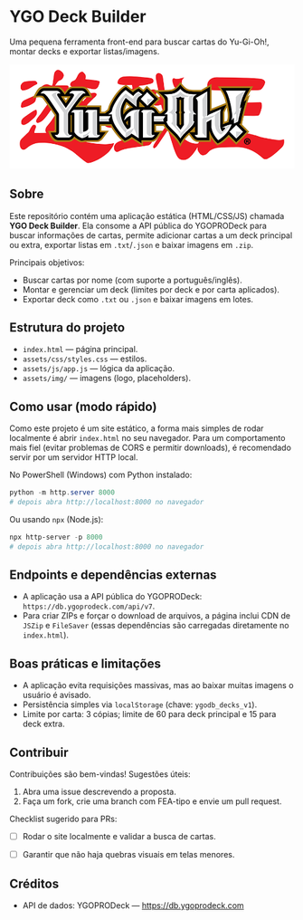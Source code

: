 # YGO Deck Builder

Uma pequena ferramenta front-end para buscar cartas do Yu-Gi-Oh!, montar decks e exportar listas/imagens.

![YGO Deck Builder](assets/img/ygologo.png)

## Sobre

Este repositório contém uma aplicação estática (HTML/CSS/JS) chamada **YGO Deck Builder**. Ela consome a API pública do YGOPRODeck para buscar informações de cartas, permite adicionar cartas a um deck principal ou extra, exportar listas em `.txt`/`.json` e baixar imagens em `.zip`.

Principais objetivos:
- Buscar cartas por nome (com suporte a português/inglês).
- Montar e gerenciar um deck (limites por deck e por carta aplicados).
- Exportar deck como `.txt` ou `.json` e baixar imagens em lotes.

## Estrutura do projeto

- `index.html` — página principal.
- `assets/css/styles.css` — estilos.
- `assets/js/app.js` — lógica da aplicação.
- `assets/img/` — imagens (logo, placeholders).

## Como usar (modo rápido)

Como este projeto é um site estático, a forma mais simples de rodar localmente é abrir `index.html` no seu navegador. Para um comportamento mais fiel (evitar problemas de CORS e permitir downloads), é recomendado servir por um servidor HTTP local.

No PowerShell (Windows) com Python instalado:

```powershell
python -m http.server 8000
# depois abra http://localhost:8000 no navegador
```

Ou usando `npx` (Node.js):

```powershell
npx http-server -p 8000
# depois abra http://localhost:8000 no navegador
```

## Endpoints e dependências externas

- A aplicação usa a API pública do YGOPRODeck: `https://db.ygoprodeck.com/api/v7`.
- Para criar ZIPs e forçar o download de arquivos, a página inclui CDN de `JSZip` e `FileSaver` (essas dependências são carregadas diretamente no `index.html`).

## Boas práticas e limitações

- A aplicação evita requisições massivas, mas ao baixar muitas imagens o usuário é avisado.
- Persistência simples via `localStorage` (chave: `ygodb_decks_v1`).
- Limite por carta: 3 cópias; limite de 60 para deck principal e 15 para deck extra.

## Contribuir

Contribuições são bem-vindas! Sugestões úteis:

1. Abra uma issue descrevendo a proposta.
2. Faça um fork, crie uma branch com FEA-tipo e envie um pull request.

Checklist sugerido para PRs:
- [ ] Rodar o site localmente e validar a busca de cartas.
- [ ] Garantir que não haja quebras visuais em telas menores.


## Créditos

- API de dados: YGOPRODeck — https://db.ygoprodeck.com

